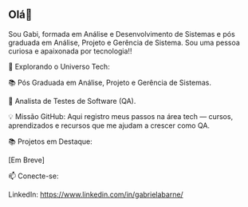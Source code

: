 ## Olá👋

Sou Gabi, formada em Análise e Desenvolvimento de Sistemas e pós graduada em Análise, Projeto e Gerência de Sistema. Sou uma pessoa curiosa e apaixonada por tecnologia!! 

🚀 Explorando o Universo Tech:

📚 Pós Graduada em Análise, Projeto e Gerência de Sistemas.

💼 Analista de Testes de Software (QA).

💡 Missão GitHub: Aqui registro meus passos na área tech — cursos, aprendizados e recursos que me ajudam a crescer como QA.

📚 Projetos em Destaque:

[Em Breve]

📫 Conecte-se:

LinkedIn: https://www.linkedin.com/in/gabrielabarne/
